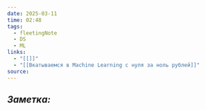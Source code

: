 ```yaml
---
date: 2025-03-11
time: 02:48
tags:
  - fleetingNote
  - DS
  - ML
links:
  - "[[]]"
  - "[[Вкатываемся в Machine Learning с нуля за ноль рублей]]"
source:
---
```

## ***Заметка:***


